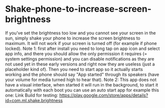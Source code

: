 # Shake-phone-to-increase-screen-brightness
If you've set the brightness too low and you cannot see your screen in the sun, simply shake your phone to increase the screen brightness to maximum. It will not work if your screen is turned off (for example if phone locked).  Note 1: first after install you need to long tap on app icon and select app info, and there you should allow the only permission it requires (= system settings permission) and you can disable notifications as they are not used yet in these early versions and right now they are useless (just a placeholder kind of). Then you need to start app so it actually starts working and the phone should say "App started" through its speakers (have your volume for media turned high to hear that).  Note 2: This app does not have a visual interface, when started it will run in the background, to start it automatically with each boot you can use an auto start app for example this one: Link
Build for testing: https://play.google.com/store/apps/details?id=com.ml.shake.brightness
